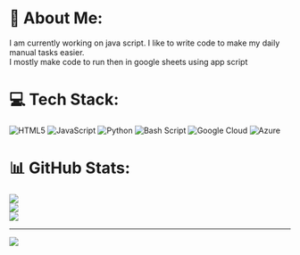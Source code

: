 # 💫 About Me:
I am currently working on java script. I like to write code to make my daily manual tasks easier.<br>I mostly make code to run then in google sheets using app script


# 💻 Tech Stack:
![HTML5](https://img.shields.io/badge/html5-%23E34F26.svg?style=for-the-badge&logo=html5&logoColor=white) ![JavaScript](https://img.shields.io/badge/javascript-%23323330.svg?style=for-the-badge&logo=javascript&logoColor=%23F7DF1E) ![Python](https://img.shields.io/badge/python-3670A0?style=for-the-badge&logo=python&logoColor=ffdd54) ![Bash Script](https://img.shields.io/badge/bash_script-%23121011.svg?style=for-the-badge&logo=gnu-bash&logoColor=white) ![Google Cloud](https://img.shields.io/badge/GoogleCloud-%234285F4.svg?style=for-the-badge&logo=google-cloud&logoColor=white) ![Azure](https://img.shields.io/badge/azure-%230072C6.svg?style=for-the-badge&logo=microsoftazure&logoColor=white)
# 📊 GitHub Stats:
![](https://github-readme-stats.vercel.app/api?username=GirdharNayan&theme=dark&hide_border=false&include_all_commits=false&count_private=true)<br/>
![](https://nirzak-streak-stats.vercel.app/?user=GirdharNayan&theme=dark&hide_border=false)<br/>
![](https://github-readme-stats.vercel.app/api/top-langs/?username=GirdharNayan&theme=dark&hide_border=false&include_all_commits=false&count_private=true&layout=compact)

---
[![](https://visitcount.itsvg.in/api?id=GirdharNayan&icon=0&color=0)](https://visitcount.itsvg.in)

<!-- Proudly created with GPRM ( https://gprm.itsvg.in ) -->
